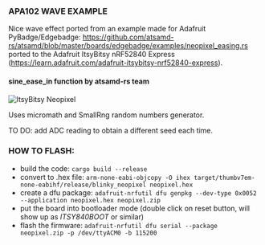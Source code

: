 ### APA102 WAVE EXAMPLE

Nice wave effect ported from an example made for Adafruit PyBadge/Edgebadge:
https://github.com/atsamd-rs/atsamd/blob/master/boards/edgebadge/examples/neopixel_easing.rs 
ported to the Adafruit ItsyBitsy nRF52840 Express (https://learn.adafruit.com/adafruit-itsybitsy-nrf52840-express).

#### __sine\_ease\_in__ function by atsamd-rs team ####

![ItsyBitsy Neopixel](neopixel_wave.gif)

Uses micromath and SmallRng random numbers generator.

TO DO: add ADC reading to obtain a different seed each time.



### HOW TO FLASH:

* build the code: ```cargo build --release```
* convert to .hex file: ```arm-none-eabi-objcopy -O ihex target/thumbv7em-none-eabihf/release/blinky_neopixel neopixel.hex```
* create a dfu package: ```adafruit-nrfutil dfu genpkg --dev-type 0x0052 --application neopixel.hex neopixel.zip```
* put the board into bootloader mode (double click on reset button, will show up as _ITSY840BOOT_ or similar)
* flash the firmware: ```adafruit-nrfutil dfu serial --package neopixel.zip -p /dev/ttyACM0 -b 115200```
